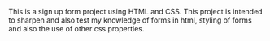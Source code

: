 This is a sign up form project using HTML and CSS. This project is intended to sharpen and also test my knowledge of forms in html, styling of forms and also the use of other css properties.